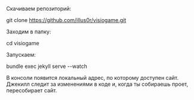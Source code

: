 Скачиваем репозиторий:

git clone https://github.com/illus0r/visiogame.git

Заходим в папку:

cd visiogame

Запускаем:

bundle exec jekyll serve --watch

В консоли появится локальный адрес, по которому доступен сайт. Джекилл следит за изменениями в коде и, когда ты собираешь проет, пересобирает сайт.
